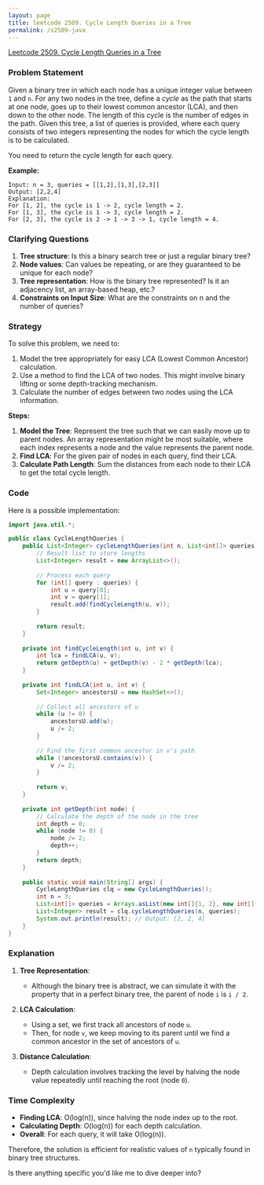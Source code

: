 ```yaml
---
layout: page
title: leetcode 2509. Cycle Length Queries in a Tree
permalink: /s2509-java
---
```

[Leetcode 2509. Cycle Length Queries in a Tree](https://algoadvance.github.io/algoadvance/l2509)
### Problem Statement

Given a binary tree in which each node has a unique integer value between `1` and `n`. For any two nodes in the tree, define a *cycle* as the path that starts at one node, goes up to their lowest common ancestor (LCA), and then down to the other node. The length of this cycle is the number of edges in the path. Given this tree, a list of queries is provided, where each query consists of two integers representing the nodes for which the cycle length is to be calculated.

You need to return the cycle length for each query.

**Example:**

```
Input: n = 3, queries = [[1,2],[1,3],[2,3]]
Output: [2,2,4]
Explanation:
For [1, 2], the cycle is 1 -> 2, cycle length = 2.
For [1, 3], the cycle is 1 -> 3, cycle length = 2.
For [2, 3], the cycle is 2 -> 1 -> 3 -> 1, cycle length = 4.
```

### Clarifying Questions

1. **Tree structure**: Is this a binary search tree or just a regular binary tree? 
2. **Node values**: Can values be repeating, or are they guaranteed to be unique for each node?
3. **Tree representation**: How is the binary tree represented? Is it an adjacency list, an array-based heap, etc.?
4. **Constraints on Input Size**: What are the constraints on n and the number of queries?

### Strategy

To solve this problem, we need to:
1. Model the tree appropriately for easy LCA (Lowest Common Ancestor) calculation.
2. Use a method to find the LCA of two nodes. This might involve binary lifting or some depth-tracking mechanism.
3. Calculate the number of edges between two nodes using the LCA information.

**Steps:**
1. **Model the Tree**: Represent the tree such that we can easily move up to parent nodes. An array representation might be most suitable, where each index represents a node and the value represents the parent node.
2. **Find LCA**: For the given pair of nodes in each query, find their LCA.
3. **Calculate Path Length**: Sum the distances from each node to their LCA to get the total cycle length.

### Code

Here is a possible implementation:

```java
import java.util.*;

public class CycleLengthQueries {
    public List<Integer> cycleLengthQueries(int n, List<int[]> queries) {
        // Result list to store lengths
        List<Integer> result = new ArrayList<>();
        
        // Process each query
        for (int[] query : queries) {
            int u = query[0];
            int v = query[1];
            result.add(findCycleLength(u, v));
        }
        
        return result;
    }
    
    private int findCycleLength(int u, int v) {
        int lca = findLCA(u, v);
        return getDepth(u) + getDepth(v) - 2 * getDepth(lca);
    }
    
    private int findLCA(int u, int v) {
        Set<Integer> ancestorsU = new HashSet<>();
        
        // Collect all ancestors of u
        while (u != 0) {
            ancestorsU.add(u);
            u /= 2;
        }
        
        // Find the first common ancestor in v's path
        while (!ancestorsU.contains(v)) {
            v /= 2;
        }
        
        return v;
    }
    
    private int getDepth(int node) {
        // Calculate the depth of the node in the tree
        int depth = 0;
        while (node != 0) {
            node /= 2;
            depth++;
        }
        return depth;
    }
    
    public static void main(String[] args) {
        CycleLengthQueries clq = new CycleLengthQueries();
        int n = 3;
        List<int[]> queries = Arrays.asList(new int[]{1, 2}, new int[]{1, 3}, new int[]{2, 3});
        List<Integer> result = clq.cycleLengthQueries(n, queries);
        System.out.println(result); // Output: [2, 2, 4]
    }
}
```

### Explanation

1. **Tree Representation**:
   - Although the binary tree is abstract, we can simulate it with the property that in a perfect binary tree, the parent of node `i` is `i / 2`.

2. **LCA Calculation**:
   - Using a set, we first track all ancestors of node `u`.
   - Then, for node `v`, we keep moving to its parent until we find a common ancestor in the set of ancestors of `u`.

3. **Distance Calculation**:
   - Depth calculation involves tracking the level by halving the node value repeatedly until reaching the root (node `0`).

### Time Complexity
- **Finding LCA**: O(log(n)), since halving the node index up to the root.
- **Calculating Depth**: O(log(n)) for each depth calculation.
- **Overall**: For each query, it will take O(log(n)).

Therefore, the solution is efficient for realistic values of `n` typically found in binary tree structures.

Is there anything specific you'd like me to dive deeper into?